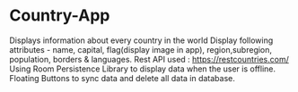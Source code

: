 # Country-App
Displays information about every country in the world
Display following attributes - name, capital, flag(display image in app), region,subregion, population, borders & languages.
Rest API used : https://restcountries.com/
Using Room Persistence Library to display data when the user is offline.
Floating Buttons to sync data and delete all data in database.
